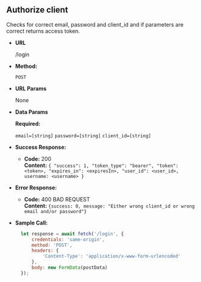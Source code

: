 **Authorize client**
----
Checks for correct email, password and client_id and if parameters are correct returns access token.

* **URL**

    /login

* **Method:**

    `POST`

*  **URL Params**

    None

* **Data Params**

    **Required:**

   `email=[string]`
   `password=[string]`
   `client_id=[string]`

* **Success Response:**

  * **Code:** 200 <br />
    **Content:** `{
        "success": 1, "token_type": "bearer", "token": <token>, "expires_in": <expiresIn>,
        "user_id": <user_id>, username: <username>
      }`

* **Error Response:**

  * **Code:** 400 BAD REQUEST <br />
    **Content:** `{success: 0, message: "Either wrong client_id or wrong email and/or password"}`

* **Sample Call:**

  ```javascript
    let response = await fetch('/login', {
        credentials: 'same-origin',
        method: 'POST',
        headers: {
            'Content-Type': 'application/x-www-form-urlencoded'
        },
        body: new FormData(postData)
    });
  ```
